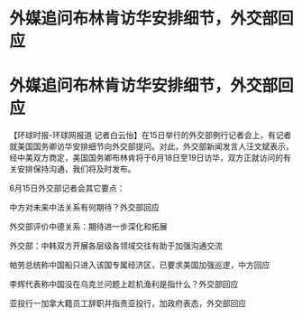 # 外媒追问布林肯访华安排细节，外交部回应

# 外媒追问布林肯访华安排细节，外交部回应

【环球时报-环球网报道
记者白云怡】在15日举行的外交部例行记者会上，有记者就美国国务卿访华安排细节向外交部提问。对此，外交部新闻发言人汪文斌表示，经中美双方商定，美国国务卿布林肯将于6月18日至19日访华，双方正就访问的有关安排保持沟通，我们将及时发布。

6月15日外交部记者会其它要点：

中方对未来中法关系有何期待？外交部回应

外交部评价中德关系：期待进一步深化和拓展

外交部：中韩双方开展各层级各领域交往有助于加强沟通交流

帕劳总统称中国船只进入该国专属经济区，已要求美国加强巡逻，中方回应

李辉代表称中国没在乌克兰问题上趁机渔利是指什么？外交部回应

亚投行一加拿大籍员工辞职并指责亚投行，加政府表态，外交部回应

